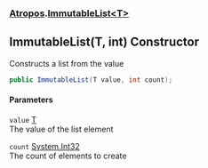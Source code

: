 ### [Atropos](./Atropos.md 'Atropos').[ImmutableList&lt;T&gt;](./ImmutableList-T-.md 'Atropos.ImmutableList&lt;T&gt;')
## ImmutableList(T, int) Constructor
Constructs a list from the value  
```csharp
public ImmutableList(T value, int count);
```
#### Parameters
<a name='Atropos-ImmutableList-T--ImmutableList(T_int)-value'></a>
`value` [T](./ImmutableList-T-.md#Atropos-ImmutableList-T--T 'Atropos.ImmutableList&lt;T&gt;.T')  
The value of the list element  
  
<a name='Atropos-ImmutableList-T--ImmutableList(T_int)-count'></a>
`count` [System.Int32](https://docs.microsoft.com/en-us/dotnet/api/System.Int32 'System.Int32')  
The count of elements to create  
  
